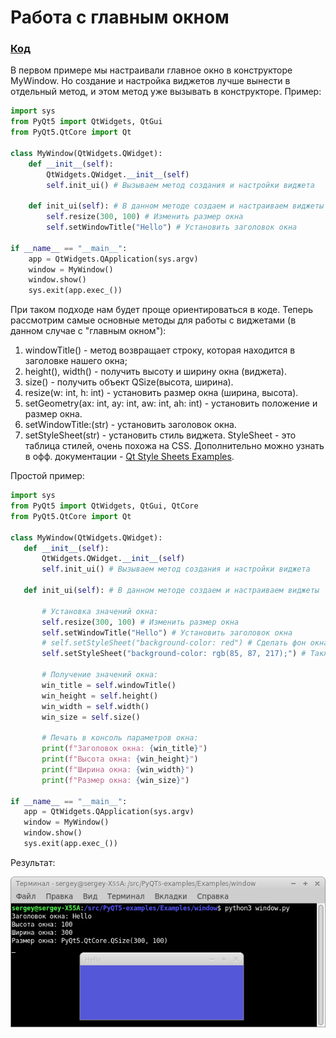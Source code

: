 # Работа с главным окном
### [Код](../Examples/window/window.py)

В первом примере мы настраивали главное окно в конструкторе MyWindow. Но создание и настройка виджетов лучше вынести в отдельный метод, и этом метод уже вызывать в конструкторе.
Пример:
```python
import sys
from PyQt5 import QtWidgets, QtGui
from PyQt5.QtCore import Qt

class MyWindow(QtWidgets.QWidget):
    def __init__(self):
        QtWidgets.QWidget.__init__(self)
        self.init_ui() # Вызываем метод создания и настройки виджета

    def init_ui(self): # В данном методе создаем и настраиваем виджеты
        self.resize(300, 100) # Изменить размер окна
        self.setWindowTitle("Hello") # Установить заголовок окна

if __name__ == "__main__":
    app = QtWidgets.QApplication(sys.argv)
    window = MyWindow()
    window.show()
    sys.exit(app.exec_())
```
 При таком подходе нам будет проще ориентироваться в коде.
 Теперь рассмотрим самые основные методы для работы с виджетами (в данном случае с "главным окном"):
 
 1) windowTitle() - метод возвращает строку, которая находится в заголовке нашего окна;
 2) height(), width() - получить высоту и ширину окна (виджета).
 3) size() - получить объект QSize(высота, ширина).
 4) resize(w: int, h: int) - установить размер окна (ширина, высота).
 5) setGeometry(ax: int, ay: int, aw: int, ah: int) - установить положение и размер окна.
 6) setWindowTitle:(str) - установить заголовок окна.
 7) setStyleSheet(str) - установить стиль виджета. StyleSheet - это таблица стилей, очень похожа на CSS. Дополнительно можно узнать в офф. документации - [Qt Style Sheets Examples](https://doc.qt.io/qtforpython/overviews/stylesheet-examples.html).

 Простой пример:
 ```python
import sys
from PyQt5 import QtWidgets, QtGui, QtCore
from PyQt5.QtCore import Qt

class MyWindow(QtWidgets.QWidget):
    def __init__(self):
        QtWidgets.QWidget.__init__(self)
        self.init_ui() # Вызываем метод создания и настройки виджета

    def init_ui(self): # В данном методе создаем и настраиваем виджеты

        # Установка значений окна:
        self.resize(300, 100) # Изменить размер окна
        self.setWindowTitle("Hello") # Установить заголовок окна
        # self.setStyleSheet("background-color: red") # Сделать фон окна красным
        self.setStyleSheet("background-color: rgb(85, 87, 217);") # Также можно использовать rgb

        # Получение значений окна:
        win_title = self.windowTitle()
        win_height = self.height()
        win_width = self.width()
        win_size = self.size()

        # Печать в консоль параметров окна:
        print(f"Заголовок окна: {win_title}")
        print(f"Высота окна: {win_height}")
        print(f"Ширина окна: {win_width}")
        print(f"Размер окна: {win_size}")

if __name__ == "__main__":
    app = QtWidgets.QApplication(sys.argv)
    window = MyWindow()
    window.show()
    sys.exit(app.exec_())
 ```
Результат:

![](/Doc/images/window.png)